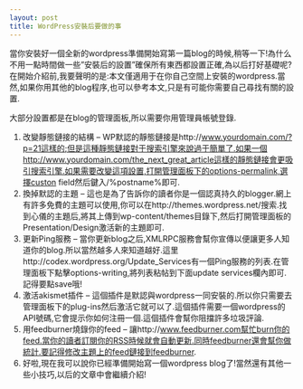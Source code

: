 ```yaml
---
layout: post
title: WordPress安裝后要做的事
---
```


當你安裝好一個全新的wordpress準備開始寫第一篇blog的時候,稍等一下!為什么不用一點時間做一些”安裝后的設置”確保所有東西都設置正確,為以后打好基礎呢?在開始介紹前,我要聲明的是:本文僅適用于在你自己空間上安裝的wordpress.當然,如果你用其他的blog程序,也可以參考本文,只是有可能你需要自己尋找有關的設置.

大部分設置都是在blog的管理面板,所以需要你用管理員帳號登錄.

1. 改變靜態鏈接的結構 – WP默認的靜態鏈接是http://www.yourdomain.com/?p=21這樣的;但是這種靜態鏈接對于搜索引擎來說過于簡單了.如果一個http://www.yourdomain.com/the_next_great_article這樣的靜態鏈接會更吸引搜索引擎.如果需要改變這項設置,打開管理面板下的options-permalink,選擇custon field然后鍵入/%postname%即可.
2. 換掉默認的主題 – 這也是為了告訴你的讀者你是一個認真持久的blogger.網上有許多免費的主題可以使用,你可以在http://themes.wordpress.net/搜索.找到心儀的主題后,將其上傳到wp-content/themes目錄下,然后打開管理面板的Presentation/Design激活新的主題即可.
3. 更新Ping服務 – 當你更新blog之后,XMLRPC服務會幫你宣傳以便讓更多人知道你的blog.所以當然越多人來知道越好.這里http://codex.wordpress.org/Update_Services有一個Ping服務的列表.在管理面板下點擊options-writing,將列表粘帖到下面update services欄內即可.記得要點save哦!
4. 激活akismet插件 – 這個插件是默認與wordpress一同安裝的.所以你只需要去管理面板下的plug-ins然后激活它就可以了.這個插件需要一個wordpress的API號碼,它會提示你如何注冊一個.這個插件會幫你阻擋許多垃圾評論.
5. 用feedburner燒錄你的feed – 讓http://www.feedburner.com幫忙burn你的feed.當你的讀者訂閱你的RSS時候就會自動更新.同時feedburner還會幫你做統計.要記得修改主題上的feed鏈接到feedburner.
6. 好啦,現在我可以說你已經準備開始寫一個wordpress blog了!當然還有其他一些小技巧,以后的文章中會繼續介紹!
